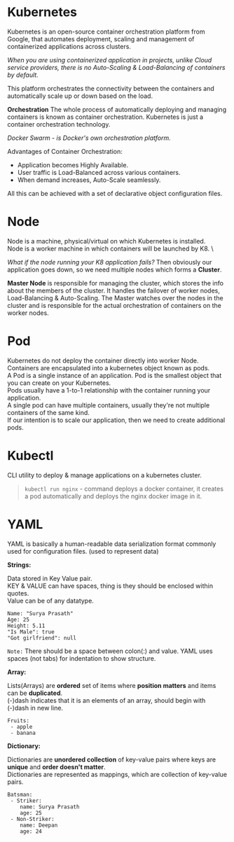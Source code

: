 # Kubernetes

Kubernetes is an open-source container orchestration platform from Google, that automates deployment, scaling and management of containerized applications across clusters.

_When you are using containerized application in projects, unlike Cloud service providers, there is no Auto-Scaling & Load-Balancing of containers by default._

This platform orchestrates the connectivity between the containers and automatically scale up or down based on the load.

**Orchestration**
The whole process of automatically deploying and managing containers is known as container orchestration. Kubernetes is just a container orchestration technology.

_Docker Swarm - is Docker's own orchestration platform._

Advantages of Container Orchestration:
* Application becomes Highly Available.
* User traffic is Load-Balanced across various containers.
* When demand increases, Auto-Scale seamlessly.

All this can be achieved with a set of declarative object configuration files.

# Node
Node is a machine, physical/virtual on which Kubernetes is installed. \
Node is a worker machine in which containers will be launched by K8. \

_What if the node running your K8 application fails?_
Then obviously our application goes down, so we need multiple nodes which forms a **Cluster**.

**Master Node** is responsible for managing the cluster, which stores the info about the members of the cluster. It handles the failover of worker nodes, Load-Balancing & Auto-Scaling.
The Master watches over the nodes in the cluster and is responsible for the actual orchestration of containers on the worker nodes.

# Pod
Kubernetes do not deploy the container directly into worker Node. \
Containers are encapsulated into a kubernetes object known as pods. \
A Pod is a single instance of an application. Pod is the smallest object that you can create on your Kubernetes. \
Pods usually have a 1-to-1 relationship with the container running your application. \
A single pod can have multiple containers, usually they're not multiple containers of the same kind. \
If our intention is to scale our application, then we need to create additional pods.


# Kubectl
CLI utility to deploy & manage applications on a kubernetes cluster.

> `kubectl run nginx` - command deploys a docker container, it creates a pod automatically and deploys the nginx docker image in it.

# YAML

YAML is basically a human-readable data serialization format commonly used for configuration files. (used to represent data)

**Strings:**

Data stored in Key Value pair. \
KEY & VALUE can have spaces, thing is they should be enclosed within quotes. \
Value can be of any datatype.
```
Name: "Surya Prasath"
Age: 25
Height: 5.11
"Is Male": true
"Got girlfriend": null
```
`Note:` There should be a space between colon(:) and value. YAML uses spaces (not tabs) for indentation to show structure.

**Array:**

Lists(Arrays) are **ordered** set of items where **position matters** and items can be **duplicated**. \
(-)dash indicates that it is an elements of an array, should begin with (-)dash in new line.
```
Fruits: 
 - apple
 - banana
```
**Dictionary:**

Dictionaries are **unordered collection** of key-value pairs where keys are **unique** and **order doesn't matter**. \
Dictionaries are represented as mappings, which are collection of key-value pairs.

```
Batsman:
 - Striker:
    name: Surya Prasath
    age: 25
 - Non-Striker:
    name: Deepan
    age: 24
```
